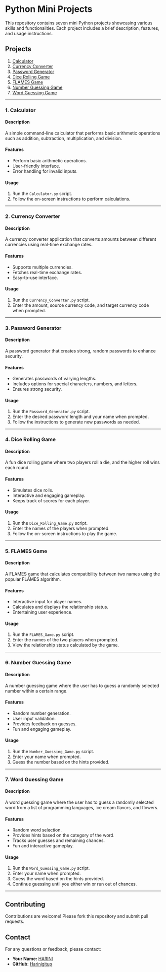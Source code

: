 # Python Mini Projects

This repository contains seven mini Python projects showcasing various skills and functionalities. Each project includes a brief description, features, and usage instructions.

## Projects

1. [Calculator](#1-calculator)
2. [Currency Converter](#2-currency-converter)
3. [Password Generator](#3-password-generator)
4. [Dice Rolling Game](#4-dice-rolling-game)
5. [FLAMES Game](#5-flames-game)
6. [Number Guessing Game](#6-number-guessing-game)
7. [Word Guessing Game](#7-word-guessing-game)

---

### 1. Calculator

#### Description
A simple command-line calculator that performs basic arithmetic operations such as addition, subtraction, multiplication, and division.

#### Features
- Perform basic arithmetic operations.
- User-friendly interface.
- Error handling for invalid inputs.

#### Usage
1. Run the `Calculator.py` script.
2. Follow the on-screen instructions to perform calculations.

---

### 2. Currency Converter

#### Description
A currency converter application that converts amounts between different currencies using real-time exchange rates.

#### Features
- Supports multiple currencies.
- Fetches real-time exchange rates.
- Easy-to-use interface.

#### Usage
1. Run the `Currency_Converter.py` script.
2. Enter the amount, source currency code, and target currency code when prompted.

---

### 3. Password Generator

#### Description
A password generator that creates strong, random passwords to enhance security.

#### Features
- Generates passwords of varying lengths.
- Includes options for special characters, numbers, and letters.
- Ensures strong security.

#### Usage
1. Run the `Password_Generator.py` script.
2. Enter the desired password length and your name when prompted.
3. Follow the instructions to generate new passwords as needed.

---

### 4. Dice Rolling Game

#### Description
A fun dice rolling game where two players roll a die, and the higher roll wins each round.

#### Features
- Simulates dice rolls.
- Interactive and engaging gameplay.
- Keeps track of scores for each player.

#### Usage
1. Run the `Dice_Rolling_Game.py` script.
2. Enter the names of the players when prompted.
3. Follow the on-screen instructions to play the game.

---

### 5. FLAMES Game

#### Description
A FLAMES game that calculates compatibility between two names using the popular FLAMES algorithm.

#### Features
- Interactive input for player names.
- Calculates and displays the relationship status.
- Entertaining user experience.

#### Usage
1. Run the `FLAMES_Game.py` script.
2. Enter the names of the two players when prompted.
3. View the relationship status calculated by the game.

---

### 6. Number Guessing Game

#### Description
A number guessing game where the user has to guess a randomly selected number within a certain range.

#### Features
- Random number generation.
- User input validation.
- Provides feedback on guesses.
- Fun and engaging gameplay.

#### Usage
1. Run the `Number_Guessing_Game.py` script.
2. Enter your name when prompted.
3. Guess the number based on the hints provided.

---

### 7. Word Guessing Game

#### Description
A word guessing game where the user has to guess a randomly selected word from a list of programming languages, ice cream flavors, and flowers.

#### Features
- Random word selection.
- Provides hints based on the category of the word.
- Tracks user guesses and remaining chances.
- Fun and interactive gameplay.

#### Usage
1. Run the `Word_Guessing_Game.py` script.
2. Enter your name when prompted.
3. Guess the word based on the hints provided.
4. Continue guessing until you either win or run out of chances.

---

## Contributing
Contributions are welcome! Please fork this repository and submit pull requests.

## Contact
For any questions or feedback, please contact:
- **Your Name:** [HARINI](mailto:harinib67@.com)
- **GitHub:** [Harinigitup](https://github.com/Harinigitup)

